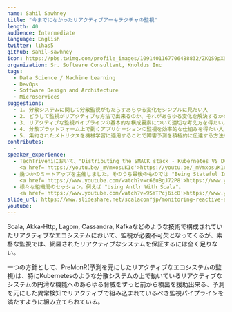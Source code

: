 ```yaml
---
name: Sahil Sawhney
title: "今までになかったリアクティブアーキテクチャの監視"
length: 40
audience: Intermediate
language: English
twitter: lihas5
github: sahil-sawhney
icon: https://pbs.twimg.com/profile_images/1091401167706488832/ZKQS9pXS_400x400.jpg
organization: Sr. Software Consultant, Knoldus Inc
tags:
  - Data Science / Machine Learning
  - DevOps
  - Software Design and Architecture
  - Microservices
suggestions:
  - 1. 分散システムに関して分散監視がもたらすあらゆる変化をシンプルに見たい人
  - 2. どうして監視がリアクティブな方法で出来るのか、それがあらゆる変化を解決するかを理解したい人
  - 3. リアクティブな監視パイプラインの基本的な構成要素について適切な考え方を得たい人
  - 4. 分散プラットフォーム上で動くアプリケーションの監視を効率的な仕組みを得たい人
  - 5. 集約されたメトリクスを機械学習に適用することで障害予測を積極的に伝達する方法を知りたい人
contributes:
  - 
speaker_experience:
  - TechTriveniにおいて、"Distributing the SMACK stack - Kubernetes VS DCOS"について話しました。
    <a href='https://youtu.be/_mVmxosuK1c'>https://youtu.be/_mVmxosuK1c</a>
  - 幾つかのミートアップを主催しました。そのうち最後のものでは "Being Stateful In Kubernetes" について話しました。
    <a href='https://www.youtube.com/watch?v=c66uBgJ72P8'>https://www.youtube.com/watch?v=c66uBgJ72P8</a>
  - 様々な組織間のセッション。例えば "Using Antlr With Scala"。
    <a href='https://www.youtube.com/watch?v=9SYTPcj6ic8'>https://www.youtube.com/watch?v=9SYTPcj6ic8</a>
slide_url: https://www.slideshare.net/scalaconfjp/monitoring-reactive-architecture-like-never-before-by-sahil-sawhney
youtube: 
---
```

Scala, Akka-Http, Lagom, Cassandra, Kafkaなどのような技術で構成されていたリアクティブなエコシステムにおいて、監視が必要不可欠となってくるが、素朴な監視では、網羅されたリアクティブなシステムを保証するには全く足りない。

一つの方針として、PreMonR(予測を元にしたリアクティブなエコシステムの監視)は、特にKubernetesのような分散システムの上で動いているリアクティブなシステムの円滑な機能へのあらゆる脅威をずっと前から検出を援助出来る、予測を元にした異常検知でリアクティブで組み込まれているべき監視パイプラインを満たすように組み立てられている。
